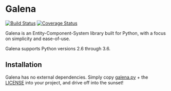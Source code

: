 # Galena

[![Build Status](https://travis-ci.org/Remolten/galena.svg?branch=master)](https://travis-ci.org/Remolten/galena)
[![Coverage Status](https://coveralls.io/repos/github/Remolten/galena/badge.svg?branch=master)](https://coveralls.io/github/Remolten/galena?branch=master)

Galena is an Entity-Component-System library built for Python, with a focus on simplicity and ease-of-use.

Galena supports Python versions 2.6 through 3.6.

## Installation
Galena has no external dependencies. Simply copy [galena.py](galena/galena.py) + the [LICENSE](LICENSE) into your project, and drive off into the sunset!
